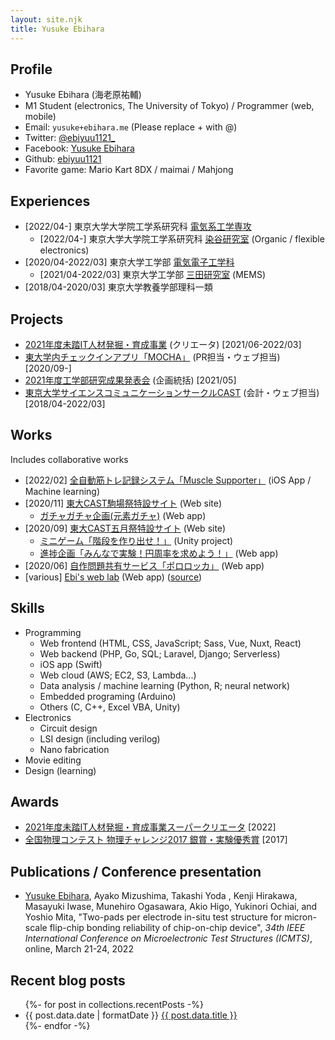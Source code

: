 ```yaml
---
layout: site.njk
title: Yusuke Ebihara
---
```


## Profile

- Yusuke Ebihara (海老原祐輔)
- M1 Student (electronics, The University of Tokyo) / Programmer (web, mobile)
- Email: `yusuke+ebihara.me` (Please replace + with @)
- Twitter: [@ebiyuu1121_](https://twitter.com/ebiyuu1121_)
- Facebook: [Yusuke Ebihara](https://www.facebook.com/yuusuke.ebihara.7/)
- Github: [ebiyuu1121](https://github.com/ebiyuu1121)
- Favorite game: Mario Kart 8DX / maimai / Mahjong

## Experiences

- [2022/04-] 東京大学大学院工学系研究科 [電気系工学専攻](https://www.eeis.t.u-tokyo.ac.jp)
  - [2022/04-] 東京大学大学院工学系研究科 [染谷研究室](http://www.ntech.t.u-tokyo.ac.jp) (Organic / flexible electronics)
- [2020/04-2022/03] 東京大学工学部 [電気電子工学科](https://www.ee.t.u-tokyo.ac.jp/)
  - [2021/04-2022/03] 東京大学工学部 [三田研究室](https://www.if.t.u-tokyo.ac.jp) (MEMS)
- [2018/04-2020/03] 東京大学教養学部理科一類


## Projects

- [2021年度未踏IT人材発掘・育成事業](https://www.ipa.go.jp/jinzai/mitou/2021/gaiyou_sd-3.html) (クリエータ) [2021/06-2022/03]
- [東大学内チェックインアプリ「MOCHA」](https://mocha.t.u-tokyo.ac.jp) (PR担当・ウェブ担当) [2020/09-]
- [2021年度工学部研究成果発表会](https://2021.eeic.jp/) (企画統括) [2021/05]
- [東京大学サイエンスコミュニケーションサークルCAST](https://ut-cast.net/) (会計・ウェブ担当) [2018/04-2022/03]

## Works

Includes collaborative works

- [2022/02] [全自動筋トレ記録システム「Muscle Supporter」](https://muscle-supporter.com/) (iOS App / Machine learning)
- [2020/11] [東大CAST駒場祭特設サイト](https://ut-cast.net/komafes2020/) (Web site)
  - [ガチャガチャ企画(元素ガチャ)](https://ut-cast.net/komafes2020/gacha/) (Web app)
- [2020/09] [東大CAST五月祭特設サイト](https://ut-cast.net/mayfes2020/) (Web site)
  - [ミニゲーム「階段を作り出せ！」](https://ut-cast.net/mayfes2020/minigame/tsumiki/) (Unity project)
  - [進捗企画「みんなで実験！円周率を求めよう！」](https://ut-cast.net/mayfes2020/data-collecting/) (Web app)
- [2020/06] [自作問題共有サービス「ポロロッカ」](https://pororocca.com/) (Web app)
- [various] [Ebi's web lab](https://lab.ebiyuu.com/) (Web app) ([source](https://github.com/ebiyuu1121/web-lab))

## Skills

- Programming
  - Web frontend (HTML, CSS, JavaScript; Sass, Vue, Nuxt, React)
  - Web backend (PHP, Go, SQL; Laravel, Django; Serverless)
  - iOS app (Swift)
  - Web cloud (AWS; EC2, S3, Lambda...)
  - Data analysis / machine learning (Python, R; neural network)
  - Embedded programing (Arduino)
  - Others (C, C++, Excel VBA, Unity)
- Electronics
  - Circuit design
  - LSI design (including verilog)
  - Nano fabrication
- Movie editing
- Design (learning)

## Awards

- [2021年度未踏IT人材発掘・育成事業スーパークリエータ](https://www.ipa.go.jp/jinzai/mitou/2021/20220527.html)  [2022]
- [全国物理コンテスト 物理チャレンジ2017 銀賞・実験優秀賞](http://www.jpho.jp/2017schedule.html) [2017]

## Publications / Conference presentation

- <u>Yusuke Ebihara</u>, Ayako Mizushima, Takashi Yoda , Kenji Hirakawa, Masayuki Iwase, Munehiro Ogasawara, Akio Higo, Yukinori Ochiai, and Yoshio Mita, "Two-pads per electrode in-situ test structure for micron-scale flip-chip bonding reliability of chip-on-chip device", <i>34th IEEE International Conference on Microelectronic Test Structures (ICMTS)</i>, online, March 21-24, 2022

## Recent blog posts

<ul>
{%- for post in collections.recentPosts -%}
  <li>
    {{ post.data.date | formatDate }}
    <a href="{{post.url}}">{{ post.data.title }}</a>
  </li>
{%- endfor -%}
</ul>


